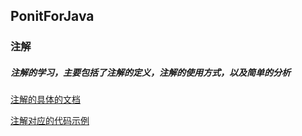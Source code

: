 ## PonitForJava
### 注解

##### 注解的学习，主要包括了注解的定义，注解的使用方式，以及简单的分析

[注解的具体的文档](https://github.com/Lucidastar/PonitForJava/blob/master/document/%E6%B3%A8%E8%A7%A3%E7%9A%84%E5%AD%A6%E4%B9%A0.md)

[注解对应的代码示例](https://github.com/Lucidastar/PonitForJava/tree/master/PonitForJava/src/com/lucida/point/annotation)



